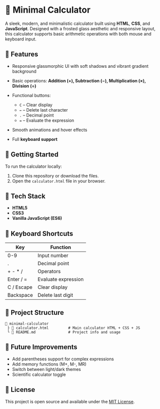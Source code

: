 # 🧮 Minimal Calculator

A sleek, modern, and minimalistic calculator built using **HTML**, **CSS**, and **JavaScript**. Designed with a frosted glass aesthetic and responsive layout, this calculator supports basic arithmetic operations with both mouse and keyboard input.

## 🌟 Features

* Responsive glassmorphic UI with soft shadows and vibrant gradient background
* Basic operations: **Addition (+), Subtraction (−), Multiplication (×), Division (÷)**
* Functional buttons:

  * `C` – Clear display
  * `←` – Delete last character
  * `.` – Decimal point
  * `=` – Evaluate the expression
* Smooth animations and hover effects
* Full **keyboard support**


## 🚀 Getting Started

To run the calculator locally:

1. Clone this repository or download the files.
2. Open the `calculator.html` file in your browser.



## 💠 Tech Stack

* **HTML5**
* **CSS3**
* **Vanilla JavaScript (ES6)**

## 🎯 Keyboard Shortcuts

| Key        | Function            |
| ---------- | ------------------- |
| 0-9        | Input number        |
| .          | Decimal point       |
| + - \* /   | Operators           |
| Enter / =  | Evaluate expression |
| C / Escape | Clear display       |
| Backspace  | Delete last digit   |

## 📁 Project Structure

```
📆 minimal-calculator
 ├️ 📄 calculator.html         # Main calculator HTML + CSS + JS
 └️ 📄 README.md               # Project info and usage
```

## 📌 Future Improvements

* Add parentheses support for complex expressions
* Add memory functions (M+, M-, MR)
* Switch between light/dark themes
* Scientific calculator toggle

## 📃 License

This project is open source and available under the [MIT License](LICENSE).
